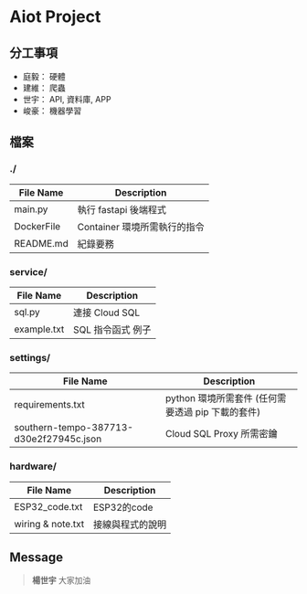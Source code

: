 # Aiot Project


## 分工事項

* 庭毅： 硬體
* 建維： 爬蟲
* 世宇： API, 資料庫, APP
* 峻豪： 機器學習


## 檔案

### ./

| File Name                                  | Description                                                   |
| ------------------------------------------ | --------------------------------------------------------------|
| main.py                                    | 執行 fastapi 後端程式                                         |
| DockerFile                                 | Container 環境所需執行的指令                                   |
| README.md                                  | 紀錄要務                                                       |


### service/

| File Name                                  | Description                                                   |
| ------------------------------------------ | --------------------------------------------------------------|
| sql.py                                     | 連接 Cloud SQL                                                |
| example.txt                                | SQL 指令函式 例子                                              |


### settings/

| File Name                                  | Description                                                   |
| ------------------------------------------ | --------------------------------------------------------------|
| requirements.txt                           | python 環境所需套件 (任何需要透過 pip 下載的套件)               |
| southern-tempo-387713-d30e2f27945c.json    | Cloud SQL Proxy 所需密鑰                                       |

### hardware/

| File Name                                  | Description                                                   |
| ------------------------------------------ | --------------------------------------------------------------|
| ESP32_code.txt                             | ESP32的code                                                   |
| wiring & note.txt                          | 接線與程式的說明                                               |



## Message

> **楊世宇** 大家加油
